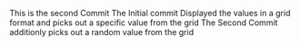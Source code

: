 This is the second Commit
The Initial commit Displayed the values in a grid format and picks out a specific value from the grid 
The Second Commit additionly picks out a random value from the grid 
